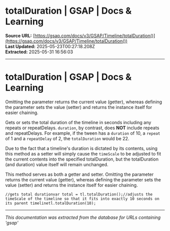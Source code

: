 # totalDuration | GSAP | Docs & Learning

**Source URL:** [https://gsap.com/docs/v3/GSAP/Timeline/totalDuration()](https://gsap.com/docs/v3/GSAP/Timeline/totalDuration())  
**Last Updated:** 2025-05-23T00:27:18.208Z  
**Extracted:** 2025-05-31 16:56:03

---

# totalDuration | GSAP | Docs & Learning

Omitting the parameter returns the current value (getter), whereas defining the parameter sets the value (setter) and returns the instance itself for easier chaining.

Gets or sets the total duration of the timeline in seconds including any repeats or repeatDelays. `duration`, by contrast, does **NOT** include repeats and repeatDelays. For example, if the tween has a `duration` of 10, a `repeat` of 1 and a `repeatDelay` of 2, the `totalDuration` would be 22.

Due to the fact that a timeline's duration is dictated by its contents, using this method as a setter will simply cause the `timeScale` to be adjusted to fit the current contents into the specified totalDuration, but the totalDuration (and duration) value itself will remain unchanged.

This method serves as both a getter and setter. Omitting the parameter returns the current value (getter), whereas defining the parameter sets the value (setter) and returns the instance itself for easier chaining.

```
//gets total durationvar total = tl.totalDuration();//adjusts the timeScale of the timeline so that it fits into exactly 10 seconds on its parent timelinetl.totalDuration(10);
```

---

*This documentation was extracted from the database for URLs containing 'gsap'*
